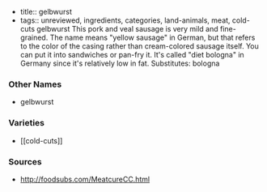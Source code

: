 - title:: gelbwurst
- tags:: unreviewed, ingredients, categories, land-animals, meat, cold-cuts
gelbwurst This pork and veal sausage is very mild and fine-grained. The name means "yellow sausage" in German, but that refers to the color of the casing rather than cream-colored sausage itself. You can put it into sandwiches or pan-fry it. It's called "diet bologna" in Germany since it's relatively low in fat. Substitutes: bologna

### Other Names

* gelbwurst

### Varieties

* [[cold-cuts]]

### Sources
* http://foodsubs.com/MeatcureCC.html
